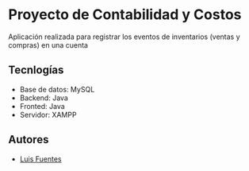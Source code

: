 # Proyecto de Contabilidad y Costos

Aplicación realizada para registrar los eventos de inventarios (ventas 
y compras) en una cuenta

## Tecnlogías

* Base de datos: MySQL
* Backend: Java
* Fronted: Java
* Servidor: XAMPP

## Autores

* [Luis Fuentes](https://github.com/luisfuentech)
